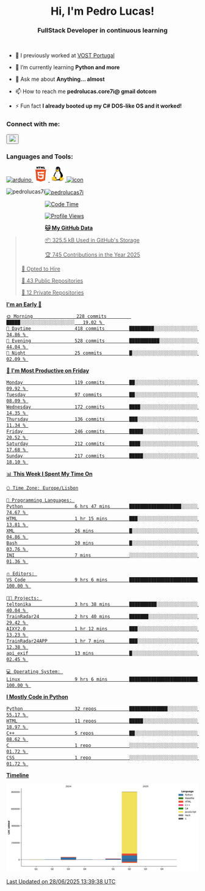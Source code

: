 <h1 align="center">Hi, I'm Pedro Lucas!</h1>
<h3 align="center">FullStack Developer in continuous learning</h3>
<br>

- 🔭 I previously worked at [VOST Portugal](https://github.com/vostpt) 

- 🌱 I’m currently learning **Python and more**

- 💬 Ask me about **Anything... almost**

- 📫 How to reach me **pedrolucas.core7i@ gmail dotcom**

- ⚡ Fun fact **I already booted up my C# DOS-like OS and it worked!**

<h3 align="left">Connect with me:</h3>
<p align="left">
    <div display="flex">
        <a href="https://bsky.app/profile/pedrolucas7i.bsky.social">
            <button>
                <img width=45 src="https://upload.wikimedia.org/wikipedia/commons/7/7a/Bluesky_Logo.svg">
            </button>
        </a>
    </div>
</p>
<h3 align="left">Languages and Tools:</h3>
<p align="left"> <a href="https://www.arduino.cc/" target="_blank" rel="noreferrer"> <img src="https://cdn.worldvectorlogo.com/logos/arduino-1.svg" alt="arduino" width="40" height="40"/> </a> <a href="https://www.w3.org/html/" target="_blank" rel="noreferrer"> <img src="https://raw.githubusercontent.com/devicons/devicon/master/icons/html5/html5-original-wordmark.svg" alt="html5" width="40" height="40"/> </a> <a href="https://www.linux.org/" target="_blank" rel="noreferrer"> <img src="https://raw.githubusercontent.com/devicons/devicon/master/icons/linux/linux-original.svg" alt="linux" width="40" height="40"/> </a> <a href="https://www.python.org" target="_blank" rel="noreferrer"> <img src="https://techstack-generator.vercel.app/python-icon.svg" alt="icon" width="40" height="40" />

<p><img align="left" height="194px" src="https://github-readme-stats.vercel.app/api/top-langs?username=pedrolucas7i&show_icons=true&theme=tokyonight&locale=en&layout=compact" alt="pedrolucas7i" /></p><img height="194px" align="center" src="https://github-readme-stats.vercel.app/api?username=pedrolucas7i&show_icons=true&theme=tokyonight&locale=en" alt="pedrolucas7i" />

<!--START_SECTION:waka-->
![Code Time](http://img.shields.io/badge/Code%20Time-192%20hrs%2024%20mins-blue)

![Profile Views](http://img.shields.io/badge/Profile%20Views-0-blue)

**🐱 My GitHub Data** 

> 📦 325.5 kB Used in GitHub's Storage 
 > 
> 🏆 745 Contributions in the Year 2025
 > 
> 💼 Opted to Hire
 > 
> 📜 43 Public Repositories 
 > 
> 🔑 12 Private Repositories 
 > 
**I'm an Early 🐤** 

```text
🌞 Morning                228 commits         █████░░░░░░░░░░░░░░░░░░░░   19.02 % 
🌆 Daytime                418 commits         █████████░░░░░░░░░░░░░░░░   34.86 % 
🌃 Evening                528 commits         ███████████░░░░░░░░░░░░░░   44.04 % 
🌙 Night                  25 commits          █░░░░░░░░░░░░░░░░░░░░░░░░   02.09 % 
```
📅 **I'm Most Productive on Friday** 

```text
Monday                   119 commits         ██░░░░░░░░░░░░░░░░░░░░░░░   09.92 % 
Tuesday                  97 commits          ██░░░░░░░░░░░░░░░░░░░░░░░   08.09 % 
Wednesday                172 commits         ████░░░░░░░░░░░░░░░░░░░░░   14.35 % 
Thursday                 136 commits         ███░░░░░░░░░░░░░░░░░░░░░░   11.34 % 
Friday                   246 commits         █████░░░░░░░░░░░░░░░░░░░░   20.52 % 
Saturday                 212 commits         ████░░░░░░░░░░░░░░░░░░░░░   17.68 % 
Sunday                   217 commits         █████░░░░░░░░░░░░░░░░░░░░   18.10 % 
```


📊 **This Week I Spent My Time On** 

```text
🕑︎ Time Zone: Europe/Lisbon

💬 Programming Languages: 
Python                   6 hrs 47 mins       ███████████████████░░░░░░   74.67 % 
HTML                     1 hr 15 mins        ███░░░░░░░░░░░░░░░░░░░░░░   13.81 % 
XML                      26 mins             █░░░░░░░░░░░░░░░░░░░░░░░░   04.86 % 
Bash                     20 mins             █░░░░░░░░░░░░░░░░░░░░░░░░   03.76 % 
INI                      7 mins              ░░░░░░░░░░░░░░░░░░░░░░░░░   01.36 % 

🔥 Editors: 
VS Code                  9 hrs 6 mins        █████████████████████████   100.00 % 

🐱‍💻 Projects: 
teltonika                3 hrs 38 mins       ██████████░░░░░░░░░░░░░░░   40.04 % 
TrainRadar24             2 hrs 40 mins       ███████░░░░░░░░░░░░░░░░░░   29.42 % 
AIXY2.0                  1 hr 12 mins        ███░░░░░░░░░░░░░░░░░░░░░░   13.23 % 
TrainRadar24APP          1 hr 7 mins         ███░░░░░░░░░░░░░░░░░░░░░░   12.38 % 
api_exif                 13 mins             █░░░░░░░░░░░░░░░░░░░░░░░░   02.45 % 

💻 Operating System: 
Linux                    9 hrs 6 mins        █████████████████████████   100.00 % 
```

**I Mostly Code in Python** 

```text
Python                   32 repos            ██████████████░░░░░░░░░░░   55.17 % 
HTML                     11 repos            █████░░░░░░░░░░░░░░░░░░░░   18.97 % 
C++                      5 repos             ██░░░░░░░░░░░░░░░░░░░░░░░   08.62 % 
C                        1 repo              ░░░░░░░░░░░░░░░░░░░░░░░░░   01.72 % 
CSS                      1 repo              ░░░░░░░░░░░░░░░░░░░░░░░░░   01.72 % 
```



**Timeline**

![Lines of Code chart](https://raw.githubusercontent.com/pedrolucas7i/pedrolucas7i/main/assets/bar_graph.png)


 Last Updated on 28/06/2025 13:39:38 UTC
<!--END_SECTION:waka-->
